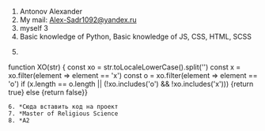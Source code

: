 1. Antonov Alexander
2. My mail: Alex-Sadr1092@yandex.ru 
3. myself 3
4. Basic knowledge of Python, Basic knowledge of JS, CSS, HTML, SCSS
5. ```
function XO(str) {
  const xo = str.toLocaleLowerCase().split('')
	const x = xo.filter(element => element == 'x')
	const o = xo.filter(element => element == 'o')
	if (x.length == o.length || (!xo.includes('o') && !xo.includes('x'))) 
	{return true} else {return false}}
 ```
6. *Сюда вставить код на проект
7. *Master of Religious Science
8. *А2



